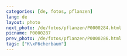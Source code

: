 ```yaml
---
categories: [de, fotos, pflanzen]
lang: de
layout: photo
next_photo: /de/fotos/pflanzen/P0000284.html
picname: P0000287
prev_photo: /de/fotos/pflanzen/P0000286.html
tags: ["K\xF6cherbaum"]
---
```

